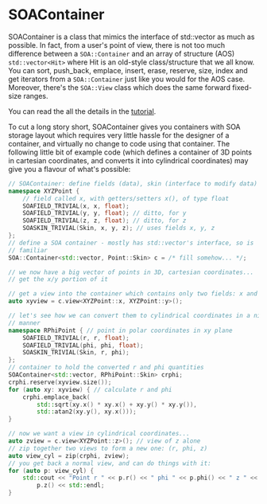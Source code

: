 # SOAContainer

SOAContainer is a class that mimics the interface of std::vector as much
as possible. In fact, from a user's point of view, there is not too much
difference between a `SOA::Container` and an array of structure (AOS)
`std::vector<Hit>` where Hit is an old-style class/structure that we all
know. You can sort, push_back, emplace, insert, erase, reserve, size,
index and get iterators from a `SOA::Container` just like you would for the
AOS case. Moreover, there's the `SOA::View` class which does the same
forward fixed-size ranges.

You can read the all the details in the [tutorial](./tutorial/tutorial.md).

To cut a long story short, SOAContainer gives you containers with SOA
storage layout which requires very little hassle for the designer of a
container, and virtually no change to code using that container. The
following little bit of example code (which defines a container of 3D points
in cartesian coordinates, and converts it into cylindrical coordinates) may
give you a flavour of what's possible:

```c++
// SOAContainer: define fields (data), skin (interface to modify data)
namespace XYZPoint {
    // field called x, with getters/setters x(), of type float
    SOAFIELD_TRIVIAL(x, x, float);
    SOAFIELD_TRIVIAL(y, y, float); // ditto, for y
    SOAFIELD_TRIVIAL(z, z, float); // ditto, for z
    SOASKIN_TRIVIAL(Skin, x, y, z); // uses fields x, y, z
};
// define a SOA container - mostly has std::vector's interface, so is
// familiar
SOA::Container<std::vector, Point::Skin> c = /* fill somehow... */;

// we now have a big vector of points in 3D, cartesian coordinates...
// get the x/y portion of it

// get a view into the container which contains only two fields: x and y
auto xyview = c.view<XYZPoint::x, XYZPoint::y>();

// let's see how we can convert them to cylindrical coordinates in a nice
// manner
namespace RPhiPoint { // point in polar coordinates in xy plane
    SOAFIELD_TRIVIAL(r, r, float);
    SOAFIELD_TRIVIAL(phi, phi, float);
    SOASKIN_TRIVIAL(Skin, r, phi);
};
// container to hold the converted r and phi quantities
SOAContainer<std::vector, RPhiPoint::Skin> crphi;
crphi.reserve(xyview.size());
for (auto xy: xyview) { // calculate r and phi
    crphi.emplace_back(
        std::sqrt(xy.x() * xy.x() + xy.y() * xy.y()),
        std::atan2(xy.y(), xy.x()));
}

// now we want a view in cylindrical coordinates...
auto zview = c.view<XYZPoint::z>(); // view of z alone
// zip together two views to form a new one: (r, phi, z)
auto view_cyl = zip(crphi, zview);
// you get back a normal view, and can do things with it:
for (auto p: view_cyl) {
    std::cout << "Point r " << p.r() << " phi " << p.phi() << " z " <<
        p.z() << std::endl;
}
```
